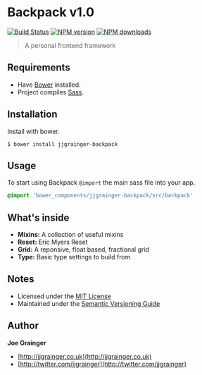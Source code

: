 # Backpack v1.0

[![Build Status](https://travis-ci.org/jjgrainger/Backpack.svg?branch=master)](https://travis-ci.org/jjgrainger/Backpack) [![NPM version](https://img.shields.io/npm/v/@jjgrainger/backpack.svg)](https://www.npmjs.org/package/@jjgrainger/backpack) [![NPM downloads](https://img.shields.io/npm/dt/@jjgrainger/backpack.svg)](https://www.npmjs.org/package/@jjgrainger/backpack)

> A personal frontend framework

## Requirements

* Have [Bower](https://bower.io) installed.
* Project compiles [Sass](http://sass-lang.com/).

## Installation

Install with bower.

```
$ bower install jjgrainger-backpack
```

## Usage

To start using Backpack `@import` the main sass file into your app.

```sass
@import 'bower_components/jjgrainger-backpack/src/backpack'
```

## What's inside

* __Mixins:__ A collection of useful mixins
* __Reset:__ Eric Myers Reset
* __Grid:__ A reponsive, float based, fractional grid
* __Type:__ Basic type settings to build from

## Notes

* Licensed under the [MIT License](https://github.com/jjgrainger/backpack/blob/master/LICENSE)
* Maintained under the [Semantic Versioning Guide](http://semver.org)

## Author

**Joe Grainger**

* [http://jjgrainger.co.uk](http://jjgrainger.co.uk)
* [http://twitter.com/jjgrainger](http://twitter.com/jjgrainger)


